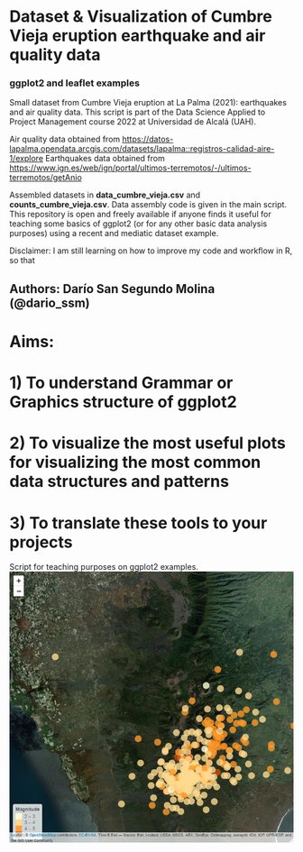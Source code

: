 # Dataset & Visualization of Cumbre Vieja eruption earthquake and air quality data
### ggplot2 and leaflet examples

Small dataset from Cumbre Vieja eruption at La Palma (2021): earthquakes and air quality data. This script is part of the Data Science Applied to Project Management course 2022 at Universidad de Alcalá (UAH).

Air quality data obtained from https://datos-lapalma.opendata.arcgis.com/datasets/lapalma::registros-calidad-aire-1/explore 
Earthquakes data obtained from https://www.ign.es/web/ign/portal/ultimos-terremotos/-/ultimos-terremotos/getAnio 

Assembled datasets in **data_cumbre_vieja.csv** and **counts_cumbre_vieja.csv**. Data assembly code is given in the main script.
This repository is open and freely available if anyone finds it useful for teaching some basics of ggplot2 (or for any other basic data analysis purposes) using a recent and mediatic dataset example.

Disclaimer: I am still learning on how to improve my code and workflow in R, so that 
## Authors: Darío San Segundo Molina (@dario_ssm)
# Aims:
#   1) To understand Grammar or Graphics structure of ggplot2
#   2) To visualize the most useful plots for visualizing the most common data structures and patterns
#   3) To translate these tools to your projects
Script for teaching purposes on ggplot2 examples. 
![Mapa de seísmos durante la erupción en La Palma](/screenshot_cumbrevieja.png)
